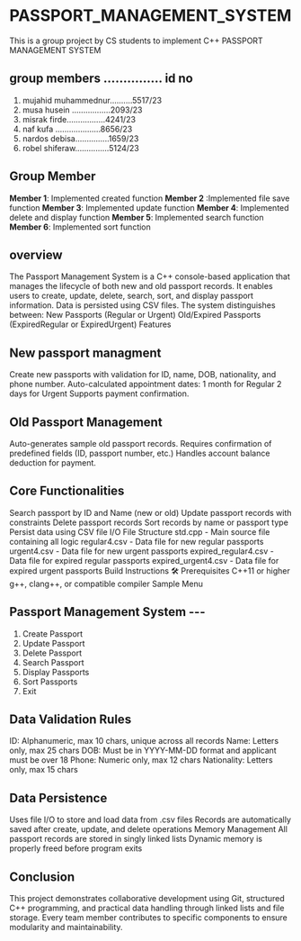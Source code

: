 
# PASSPORT_MANAGEMENT_SYSTEM
This is a group project by CS students to implement C++ PASSPORT MANAGEMENT SYSTEM 
## group members ............... id no
1. mujahid muhammednur..........5517/23
2. musa husein .................2093/23
3. misrak firde.................4241/23
4. naf kufa ....................8656/23
5. nardos debisa...............1659/23
6. robel shiferaw...............5124/23
## Group Member
**Member 1**: Implemented created function
**Member 2** :Implemented file save function
**Member 3**: Implemented update function
**Member 4**: Implemented delete and display function
**Member 5**: Implemented search function
**Member 6**: Implemented sort function 

## overview
The Passport Management System is a C++ console-based application that manages the lifecycle of both new and old passport records. It enables users to create, update, delete, search, sort, and display passport information. Data is persisted using CSV files.
The system distinguishes between:
New Passports (Regular or Urgent)
Old/Expired Passports (ExpiredRegular or ExpiredUrgent)
Features
## New passport managment
Create new passports with validation for ID, name, DOB, nationality, and phone number.
Auto-calculated appointment dates:
1 month for Regular
2 days for Urgent
Supports payment confirmation.
## Old Passport Management
Auto-generates sample old passport records.
Requires confirmation of predefined fields (ID, passport number, etc.)
Handles account balance deduction for payment.
## Core Functionalities
Search passport by ID and Name (new or old)
Update passport records with constraints
Delete passport records
Sort records by name or passport type
Persist data using CSV file I/O
File Structure
std.cpp - Main source file containing all logic
regular4.csv - Data file for new regular passports
urgent4.csv - Data file for new urgent passports
expired_regular4.csv - Data file for expired regular passports
expired_urgent4.csv - Data file for expired urgent passports
Build Instructions
🛠 Prerequisites
C++11 or higher
g++, clang++, or compatible compiler
Sample Menu
## Passport Management System ---
1. Create Passport
2. Update Passport
3. Delete Passport
4. Search Passport
5. Display Passports
6. Sort Passports
0. Exit
## Data Validation Rules
ID: Alphanumeric, max 10 chars, unique across all records
Name: Letters only, max 25 chars
DOB: Must be in YYYY-MM-DD format and applicant must be over 18
Phone: Numeric only, max 12 chars
Nationality: Letters only, max 15 chars
## Data Persistence
Uses file I/O to store and load data from .csv files
Records are automatically saved after create, update, and delete operations
Memory Management
All passport records are stored in singly linked lists
Dynamic memory is properly freed before program exits
## Conclusion
This project demonstrates collaborative development using Git, structured C++ programming, and practical data handling through linked lists and file storage. Every team member contributes to specific components to ensure modularity and maintainability.

